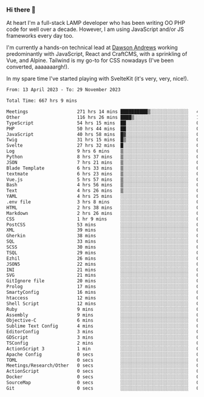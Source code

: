 ### Hi there 👋

<!--
**JamesNock/JamesNock** is a ✨ _special_ ✨ repository because its `README.md` (this file) appears on your GitHub profile.

Here are some ideas to get you started:

- 🔭 I’m currently working on ...
- 🌱 I’m currently learning ...
- 👯 I’m looking to collaborate on ...
- 🤔 I’m looking for help with ...
- 💬 Ask me about ...
- 📫 How to reach me: ...
- 😄 Pronouns: ...
- ⚡ Fun fact: ...
-->
At heart I'm a full-stack LAMP developer who has been writing OO PHP code for well over a decade. However, I am using JavaScript and/or JS frameworks every day too.

I'm currently a hands-on technical lead at [Dawson Andrews](https://www.dawsonandrews.com/) working predominantly with JavaScript, React and CraftCMS, with a sprinkling of Vue, and Alpine. Tailwind is my go-to for CSS nowadays (I've been converted, aaaaaaargh!).

In my spare time I've started playing with SvelteKit (it's very, very, nice!).

<!--START_SECTION:waka-->

```txt
From: 13 April 2023 - To: 29 November 2023

Total Time: 667 hrs 9 mins

Meetings                  271 hrs 14 mins ██████████▒░░░░░░░░░░░░░░   40.67 %
Other                     116 hrs 26 mins ████▒░░░░░░░░░░░░░░░░░░░░   17.46 %
TypeScript                54 hrs 15 mins  ██░░░░░░░░░░░░░░░░░░░░░░░   08.13 %
PHP                       50 hrs 44 mins  ██░░░░░░░░░░░░░░░░░░░░░░░   07.61 %
JavaScript                40 hrs 58 mins  █▓░░░░░░░░░░░░░░░░░░░░░░░   06.14 %
Twig                      31 hrs 15 mins  █▒░░░░░░░░░░░░░░░░░░░░░░░   04.69 %
Svelte                    27 hrs 32 mins  █░░░░░░░░░░░░░░░░░░░░░░░░   04.13 %
Log                       9 hrs 6 mins    ▒░░░░░░░░░░░░░░░░░░░░░░░░   01.37 %
Python                    8 hrs 37 mins   ▒░░░░░░░░░░░░░░░░░░░░░░░░   01.29 %
JSON                      7 hrs 21 mins   ▒░░░░░░░░░░░░░░░░░░░░░░░░   01.10 %
Blade Template            6 hrs 33 mins   ▒░░░░░░░░░░░░░░░░░░░░░░░░   00.98 %
textmate                  6 hrs 23 mins   ▒░░░░░░░░░░░░░░░░░░░░░░░░   00.96 %
Vue.js                    5 hrs 57 mins   ▒░░░░░░░░░░░░░░░░░░░░░░░░   00.89 %
Bash                      4 hrs 56 mins   ▒░░░░░░░░░░░░░░░░░░░░░░░░   00.74 %
Text                      4 hrs 26 mins   ▒░░░░░░░░░░░░░░░░░░░░░░░░   00.67 %
YAML                      4 hrs 25 mins   ░░░░░░░░░░░░░░░░░░░░░░░░░   00.66 %
.env file                 3 hrs 8 mins    ░░░░░░░░░░░░░░░░░░░░░░░░░   00.47 %
HTML                      2 hrs 38 mins   ░░░░░░░░░░░░░░░░░░░░░░░░░   00.40 %
Markdown                  2 hrs 26 mins   ░░░░░░░░░░░░░░░░░░░░░░░░░   00.37 %
CSS                       1 hr 9 mins     ░░░░░░░░░░░░░░░░░░░░░░░░░   00.17 %
PostCSS                   53 mins         ░░░░░░░░░░░░░░░░░░░░░░░░░   00.13 %
XML                       39 mins         ░░░░░░░░░░░░░░░░░░░░░░░░░   00.10 %
Gherkin                   38 mins         ░░░░░░░░░░░░░░░░░░░░░░░░░   00.10 %
SQL                       33 mins         ░░░░░░░░░░░░░░░░░░░░░░░░░   00.08 %
SCSS                      30 mins         ░░░░░░░░░░░░░░░░░░░░░░░░░   00.08 %
TSQL                      29 mins         ░░░░░░░░░░░░░░░░░░░░░░░░░   00.07 %
Ezhil                     26 mins         ░░░░░░░░░░░░░░░░░░░░░░░░░   00.07 %
JSON5                     22 mins         ░░░░░░░░░░░░░░░░░░░░░░░░░   00.06 %
INI                       21 mins         ░░░░░░░░░░░░░░░░░░░░░░░░░   00.05 %
SVG                       21 mins         ░░░░░░░░░░░░░░░░░░░░░░░░░   00.05 %
GitIgnore file            20 mins         ░░░░░░░░░░░░░░░░░░░░░░░░░   00.05 %
Prolog                    17 mins         ░░░░░░░░░░░░░░░░░░░░░░░░░   00.04 %
SmartyConfig              16 mins         ░░░░░░░░░░░░░░░░░░░░░░░░░   00.04 %
htaccess                  12 mins         ░░░░░░░░░░░░░░░░░░░░░░░░░   00.03 %
Shell Script              12 mins         ░░░░░░░░░░░░░░░░░░░░░░░░░   00.03 %
Ruby                      9 mins          ░░░░░░░░░░░░░░░░░░░░░░░░░   00.02 %
Assembly                  9 mins          ░░░░░░░░░░░░░░░░░░░░░░░░░   00.02 %
Objective-C               6 mins          ░░░░░░░░░░░░░░░░░░░░░░░░░   00.02 %
Sublime Text Config       4 mins          ░░░░░░░░░░░░░░░░░░░░░░░░░   00.01 %
EditorConfig              3 mins          ░░░░░░░░░░░░░░░░░░░░░░░░░   00.01 %
GDScript                  3 mins          ░░░░░░░░░░░░░░░░░░░░░░░░░   00.01 %
TSConfig                  2 mins          ░░░░░░░░░░░░░░░░░░░░░░░░░   00.01 %
ActionScript 3            1 min           ░░░░░░░░░░░░░░░░░░░░░░░░░   00.00 %
Apache Config             0 secs          ░░░░░░░░░░░░░░░░░░░░░░░░░   00.00 %
TOML                      0 secs          ░░░░░░░░░░░░░░░░░░░░░░░░░   00.00 %
Meetings/Research/Other   0 secs          ░░░░░░░░░░░░░░░░░░░░░░░░░   00.00 %
ActionScript              0 secs          ░░░░░░░░░░░░░░░░░░░░░░░░░   00.00 %
Docker                    0 secs          ░░░░░░░░░░░░░░░░░░░░░░░░░   00.00 %
SourceMap                 0 secs          ░░░░░░░░░░░░░░░░░░░░░░░░░   00.00 %
Git                       0 secs          ░░░░░░░░░░░░░░░░░░░░░░░░░   00.00 %
```

<!--END_SECTION:waka-->
